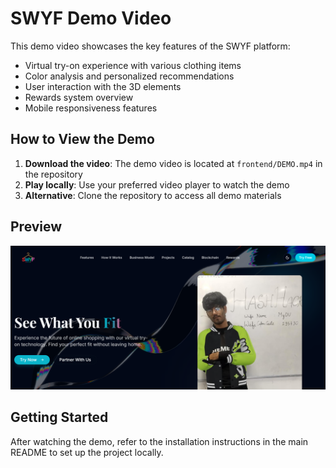 # SWYF Demo Video

This demo video showcases the key features of the SWYF platform:

- Virtual try-on experience with various clothing items
- Color analysis and personalized recommendations 
- User interaction with the 3D elements
- Rewards system overview
- Mobile responsiveness features

## How to View the Demo

1. **Download the video**: The demo video is located at `frontend/DEMO.mp4` in the repository
2. **Play locally**: Use your preferred video player to watch the demo
3. **Alternative**: Clone the repository to access all demo materials

## Preview

![Demo Preview](../landingpage.png)

## Getting Started

After watching the demo, refer to the installation instructions in the main README to set up the project locally. 